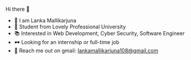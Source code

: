 Hi there 👋

  
- 🤵 I am Lanka Mallikarjuna
- 🏫 Student from Lovely Professional University
- 📚 Interested in Web Development, Cyber Security, Software Engineer
- 🕶  Looking for an internship or full-time job
- 💬 Reach me out on gmail: lankamallikarjuna108@gmail.com

